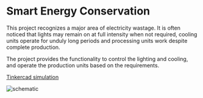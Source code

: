# Smart Energy Conservation

This project recognizes a major area of electricity wastage. It is often noticed that lights may remain on at full intensity when not required, cooling units operate for unduly long periods and processing units work despite complete production.

The project provides the functionality to control the lighting and cooling, and operate the production units based on the requirements.

[Tinkercad simulation](https://www.tinkercad.com/things/jcPxIgVy2wp)

![schematic](https://github.com/cmd05/Silico-Battles-2021/assets/63466463/16295abb-1859-447e-a6de-0137b4e235fa)
